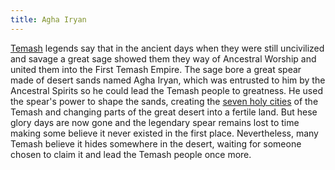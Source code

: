 ```yaml
---
title: Agha Iryan
---
```


[Temash](https://raldamain.com/en/ideas/cultures/temash.html) legends say that in the ancient days when they were still uncivilized and savage a great sage showed them they way of Ancestral Worship and united them into the First Temash Empire. The sage bore a great spear made of desert sands named Agha Iryan, which was entrusted to him by the Ancestral Spirits so he could lead the Temash people to greatness. He used the spear's power to shape the sands, creating the [seven holy cities](https://raldamain.com/en/locations/artificial/holy%20sites/seven%20holy%20cities.html) of the Temash and changing parts of the great desert into a fertile land. But hese glory days are now gone and the legendary spear remains lost to time making some believe it never existed in the first place. Nevertheless, many Temash believe it hides somewhere in the desert, waiting for someone chosen to claim it and lead the Temash people once more.
